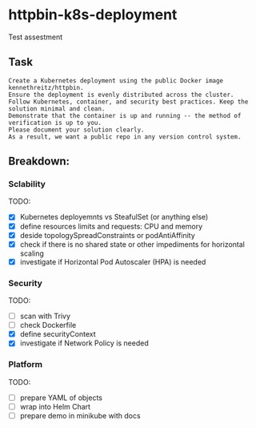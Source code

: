# httpbin-k8s-deployment
Test assestment

## Task
```text
Create a Kubernetes deployment using the public Docker image kennethreitz/httpbin.
Ensure the deployment is evenly distributed across the cluster.
Follow Kubernetes, container, and security best practices. Keep the solution minimal and clean.
Demonstrate that the container is up and running -- the method of verification is up to you.
Please document your solution clearly.
As a result, we want a public repo in any version control system.
```

## Breakdown: 
### Sclability
TODO:
- [x] Kubernetes deployemnts vs SteafulSet (or anything else)
- [x] define resources limits and requests: CPU and memory
- [x] deside topologySpreadConstraints or podAntiAffinity
- [x] check if there is no shared state or other impediments for horizontal scaling
- [x] investigate if Horizontal Pod Autoscaler (HPA) is needed

### Security
TODO:
- [ ] scan with Trivy
- [ ] check Dockerfile
- [x] define securityContext
- [x] investigate if Network Policy is needed

### Platform
TODO:
- [ ] prepare YAML of objects
- [ ] wrap into Helm Chart
- [ ] prepare demo in minikube with docs
